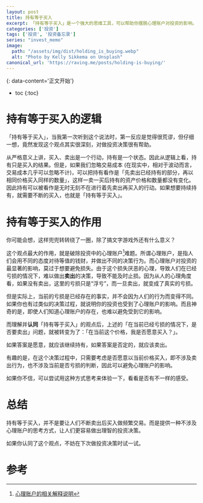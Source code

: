 ```yaml
---
layout: post
title: 持有等于买入
excerpt: 「持有等于买入」是一个强大的思维工具，可以帮助你摆脱心理账户对投资的影响。
categories: ['投资']
tags: ['投资', '投资备忘录']
series: "invest_memo"
image:
  path: "/assets/img/dist/holding_is_buying.webp"
  alt: "Photo by Kelly Sikkema on Unsplash"
canonical_url: 'https://raving.me/posts/holding-is-buying/'
---
```



{: data-content='正文开始'}

* toc 
{:toc}
# 持有等于买入的逻辑

「持有等于买入」，当我第一次听到这个说法时，第一反应是觉得很荒谬，但仔细一想，竟然发现这个观点其实很深刻，对做投资决策很有帮助。

从严格意义上讲，买入、卖出是一个行动，持有是一个状态。因此从逻辑上看，持有只是买入的结果。但是，如果我们忽略交易成本 (在现实中，相对于波动而言，交易成本几乎可以忽略不计)，可以把持有看作是「先卖出已经持有的部分，再以相同价格买入同样的数量」，这样一卖一买后持有的资产价格和数量都没有变化。因此持有可以被看作是无时无刻不在进行着先卖出再买入的行动。如果想要持续持有，就需要不断的买入，也就是「持有等于买入」。 

# 持有等于买入的作用

你可能会想，这样兜兜转转绕了一圈，除了搞文字游戏外还有什么意义？

这个观点最大的作用，就是破除投资中的心理账户[^Mental-Accounting]难题。所谓心理账户，是指人们会用不同的态度对待等值的钱财，并做出不同的决策行为。而心理账户对投资的最显著的影响，莫过于想要避免损失。由于这个损失厌恶的心理，导致人们在已经亏损的情况下，难以做出**卖出**的决策，导致不能及时止损。因为从人的心理角度看，如果没有卖出，这里的亏损只是“浮亏”，而一旦卖出，就变成了真实的亏损。

但是实际上，当前的亏损是已经存在的事实，并不会因为人们的行为而变得不同。如果你也有过类似的决策过程，就说明你的投资也受到了心理账户的影响。而且神奇的是，即使人们知道心理账户的存在，也难以避免受到它的影响。

而理解并**认同**「持有等于买入」的观点后，上述的「在当前已经亏损的情况下，是否要卖出」问题，就被转变为了：「在当前这个价格，我是否愿意买入？」。

如果答案是愿意，就应该继续持有，如果答案是否定的，就应该卖出。

有趣的是，在这个决策过程中，只需要考虑是否愿意以当前价格买入，即不涉及卖出行为，也不涉及当前是否亏损的判断，因此可以避免心理账户的影响。

如果你不信，可以尝试用这种方式思考来体验一下，看看是否有不一样的感受。

# 总结

持有等于买入，并不是要让人们不断卖出后买入做频繁交易。而是提供一种不涉及心理账户的思考方式，让人们更容易做出理智的投资决策。

如果你认同了这个观点，不妨在下次做投资决策时试一试。

# 参考

[^Mental-Accounting]:[心理账户的相关解释说明](https://wiki.mbalib.com/wiki/心理账户 "心理账户的相关解释说明")